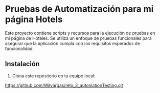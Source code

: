 # Pruebas de Automatización para mi página Hotels

Este proyecto contiene scripts y recursos para la ejecución de pruebas en mi página de Hoteles. Se utiliza un enfoque de pruebas funcionales para asegurar que la aplicación cumpla con los requisitos esperados de funcionalidad.

## Instalación

1. Clona este repositorio en tu equipo local:

https://github.com/Wilvargas/reto_3_automationTesting.git

